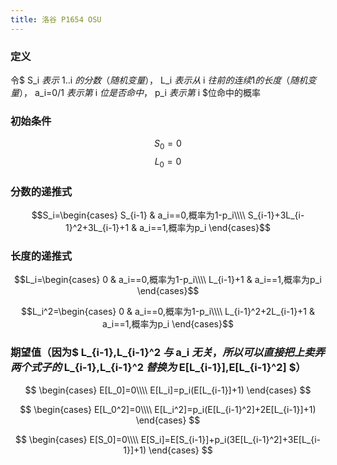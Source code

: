 ```yaml
---
title: 洛谷 P1654 OSU
---
```


### 定义
令$ S_i $表示$ 1..i $的分数（随机变量），$ L_i $表示从$ i $往前的连续1的长度（随机变量），$ a_i=0/1 $表示第$ i $位是否命中，$ p_i $表示第$ i $位命中的概率

### 初始条件
$$S_0=0$$
$$L_0=0$$

### 分数的递推式
$$S_i=\begin{cases}  
S_{i-1} & a_i==0,概率为1-p_i\\\\
S_{i-1}+3L_{i-1}^2+3L_{i-1}+1 & a_i==1,概率为p_i
\end{cases}$$

### 长度的递推式
$$L_i=\begin{cases}
0 & a_i==0,概率为1-p_i\\\\
L_{i-1}+1 & a_i==1,概率为p_i
\end{cases}$$

$$L_i^2=\begin{cases}
0 & a_i==0,概率为1-p_i\\\\
L_{i-1}^2+2L_{i-1}+1 & a_i==1,概率为p_i
\end{cases}$$

### 期望值（因为$ L_{i-1},L_{i-1}^2 $与$ a_i $无关，所以可以直接把上卖弄两个式子的$ L_{i-1},L_{i-1}^2 $替换为$ E[L_{i-1}],E[L_{i-1}^2] $）

$$
\begin{cases}
E[L_0]=0\\\\
E[L_i]=p_i(E[L_{i-1}]+1)
\end{cases}
$$

$$
\begin{cases}
E[L_0^2]=0\\\\
E[L_i^2]=p_i(E[L_{i-1}^2]+2E[L_{i-1}]+1)
\end{cases}
$$

$$
\begin{cases}
E[S_0]=0\\\\
E[S_i]=E[S_{i-1}]+p_i(3E[L_{i-1}^2]+3E[L_{i-1}]+1)
\end{cases}
$$

